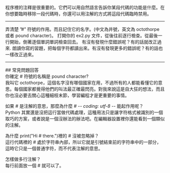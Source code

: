 程序裡的注釋是很重要的。它們可以用自然語言告訴你某段代碼的功能是什麼。在你想要臨時移除一段代碼時，你還可以用注解的方式將這段代碼臨時禁用。  
<hr>
弄清楚 ”#” 符號的作用。而且記住它的名字。(中文為井號，英文為 octothorpe 或者 pound character)。  
打開你的 ex2.py 文件，從後往前逐行檢查。從最後一行開始，倒著逐個單詞單詞檢查回去。  
有沒有發現什麼錯誤呢？有的話就改正過來.  
朗讀你寫的習題，把每個字符都讀出來。有沒有發現更多的錯誤呢？有的話也一樣改正過來。  
<hr>
## 常見問題回答 <br>
你確定 # 符號的名稱是 pound character?<br>
我叫它 octothorpe，這個名字沒有哪個國家在用，不過所有的人都能看懂它的意思。每個國家都覺得他們的叫法最正確最閃亮。對我來說這是自大狂的想法，而且你也沒必要去關心這種細枝末節，學習編程才是更重要的事情。
  
如果 # 是注解的意思，那麼為什麼 # -*- coding: utf-8 -*- 能起作用呢？  
Python 其實還是沒把這行當做代碼處理，這種用法只是讓字符格式被識別的一個取巧的方案，或者說是一個沒辦法的辦法吧。在編輯器設置裡你還能看到一個類似的注解。
  
為什麼 print("Hi # there.")裡的 # 沒被忽略掉？  
這行代碼裡的 # 處於字符串內部，所以它就是引號結束前的字符串中的一部分，這時它只是一個普通字符，而不代表注解的意思。

怎樣做多行注解？  
每行前面放一個 # 就可以了。